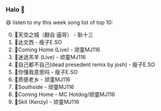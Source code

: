 

### Halo 👋

😄 listen to my this week song list of top 10:

0. 🌈天空之城（翻自 逼哥）  - 耿十三
1. 🌈达文西 - 瘦子E.SO
2. 🌈Coming Home (Live) - 顽童MJ116
3. 🌈迷途羔羊 (Live) - 顽童MJ116
4. 🌈自己都不自己(dead presedent remix by josh) - 瘦子E.SO
5. 🌈你懂我意思吗 - 瘦子E.SO
6. 🌈质感老乡 - 顽童MJ116
7. 🌈Southside - 顽童MJ116
8. 🌈Coming Home - MC Hotdog/顽童MJ116
9. 🌈Skit (Kenzy) - 顽童MJ116

